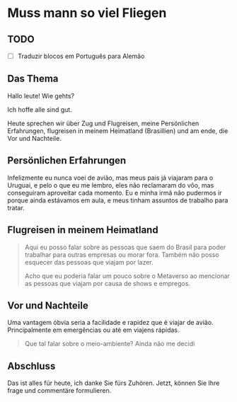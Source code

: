 # Muss mann so viel Fliegen

## TODO

- [ ] Traduzir blocos em Português para Alemão

## Das Thema

Hallo leute! Wie gehts?

Ich hoffe alle sind gut.

Heute sprechen wir über Zug und Flugreisen, meine Persönlichen Erfahrungen, flugreisen in meinem Heimatland (Brasillien) und am ende, die Vor und Nachteile.

## Persönlichen Erfahrungen

Infelizmente eu nunca voei de avião, mas meus pais já viajaram para o Uruguai, e pelo o que eu me lembro, eles não reclamaram do vôo, mas conseguiram
aproveitar cada momento. Eu e minha irmã não pudermos ir porque ainda estávamos em aula, e meus tinham assuntos de trabalho para tratar.

## Flugreisen in meinem Heimatland

> Aqui eu posso falar sobre as pessoas que saem do Brasil para poder trabalhar para outras empresas ou morar fora.
> Também não posso esquecer das pessoas que viajam por lazer.
>
> Acho que eu poderia falar um pouco sobre o Metaverso ao mencionar as pessoas que viajam por causa de shows e empregos.

## Vor und Nachteile

Uma vantagem óbvia seria a facilidade e rapidez que é viajar de avião. Principalmente em emergências ou até em viajens rápidas.

> Que tal falar sobre o meio-ambiente? Ainda não me decidi

## Abschluss

Das ist alles für heute, ich danke Sie fürs Zuhören. Jetzt, können Sie Ihre frage und commentäre formulieren.
